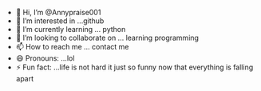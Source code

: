 - 👋 Hi, I’m @Annypraise001
- 👀 I’m interested in ...github
- 🌱 I’m currently learning ... python 
- 💞️ I’m looking to collaborate on ... learning programming 
- 📫 How to reach me ... contact me
- 😄 Pronouns: ...lol
- ⚡ Fun fact: ...life is not hard it just so funny now that everything is falling apart

<!---
Annypraise001/Annypraise001 is a ✨ special ✨ repository because its `README.md` (this file) appears on your GitHub profile.
You can click the Preview link to take a look at your changes.
--->
